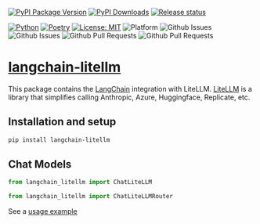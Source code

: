 <!-- ─── BADGES ─────────────────────────────────────────────────────────── -->
<!-- Row 1 – package + CI/CD -->
[![PyPI Package Version](https://img.shields.io/pypi/v/langchain-litellm?label=PyPI%20package&style=flat)](https://pypi.org/project/langchain-litellm/)
[![PyPI Downloads](https://static.pepy.tech/badge/langchain-litellm)](https://pepy.tech/projects/langchain-litellm)
[![Release status](https://github.com/Akshay-Dongare/langchain-litellm/actions/workflows/release-publish-pypi.yml/badge.svg?branch=main&event=release)](https://github.com/Akshay-Dongare/langchain-litellm/actions/workflows/release-publish-pypi.yml)<br>

<!-- Row 2 – meta -->
[![Python](https://img.shields.io/badge/Python-3670A0?style=flat&logo=python&logoColor=ffdd54)](https://www.python.org)
[![Poetry](https://img.shields.io/endpoint?url=https://python-poetry.org/badge/v0.json)](https://python-poetry.org/)
[![License: MIT](https://img.shields.io/badge/License-MIT-brightgreen.svg)](https://opensource.org/licenses/MIT)
![Platform](https://img.shields.io/badge/Platform-Linux%2C%20Windows%2C%20macOS-blue)
![Github Issues](https://img.shields.io/github/issues-closed/Akshay-Dongare/langchain-litellm)
![Github Issues](https://img.shields.io/github/issues/Akshay-Dongare/langchain-litellm)
![Github Pull Requests](https://img.shields.io/github/issues-pr/Akshay-Dongare/langchain-litellm)
![Github Pull Requests](https://img.shields.io/github/issues-pr-closed/Akshay-Dongare/langchain-litellm)
<!-- ─────────────────────────────────────────────────────────────────────── -->


# [langchain-litellm](https://pypi.org/project/langchain-litellm/)

This package contains the [LangChain](https://github.com/langchain-ai/langchain) integration with LiteLLM. [LiteLLM](https://github.com/BerriAI/litellm) is a library that simplifies calling Anthropic, Azure, Huggingface, Replicate, etc.

## Installation and setup

```bash
pip install langchain-litellm
```

## Chat Models
```python
from langchain_litellm import ChatLiteLLM
```

```python
from langchain_litellm import ChatLiteLLMRouter
```
See a [usage example](https://github.com/Akshay-Dongare/langchain-litellm/blob/main/docs/litellm.ipynb)

